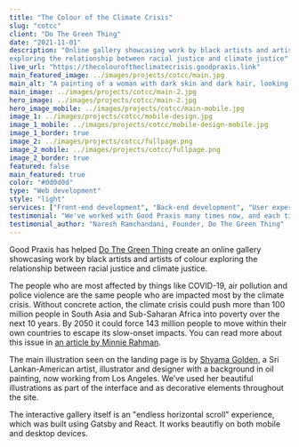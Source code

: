 ```yaml
---
title: "The Colour of the Climate Crisis"
slug: "cotcc"
client: "Do The Green Thing"
date: "2021-11-01"
description: "Online gallery showcasing work by black artists and artists of colour
exploring the relationship between racial justice and climate justice"
live_url: "https://thecolouroftheclimatecrisis.goodpraxis.link"
main_featured_image: ../images/projects/cotcc/main.jpg
main_alt: "A painting of a woman with dark skin and dark hair, looking directly at the viewer. She has a green eyeliner. In the background there are organic elements such as leaves and flower buds, organised in a grid-like pattern."
main_image: ../images/projects/cotcc/main-2.jpg
hero_image: ../images/projects/cotcc/main-2.jpg
hero_image_mobile: ../images/projects/cotcc/main-mobile.jpg
image_1: ../images/projects/cotcc/mobile-design.jpg
image_1_mobile: ../images/projects/cotcc/mobile-design-mobile.jpg
image_1_border: true
image_2: ../images/projects/cotcc/fullpage.png
image_2_mobile: ../images/projects/cotcc/fullpage.png
image_2_border: true
featured: false
main_featured: true
color: "#0d0d0d"
type: "Web development"
style: "light"
services: ["Front-end development", "Back-end development", "User experience design"]
testimonial: "We've worked with Good Praxis many times now, and each time we've found them to be extremely collaborative, imaginative and responsible. They go out of their way to create the best possible digital experience to advance for the cause we're all working for."
testimonial_author: "Naresh Ramchandani, Founder, Do The Green Thing"
---
```

Good Praxis has helped [Do The Green Thing](https://dothegreenthing.com/)
create an online gallery showcasing work by black artists and artists of colour
exploring the relationship between racial justice and climate justice.

The people who are most affected by things like COVID-19, air pollution and
police violence are the same people who are impacted most by the climate crisis.
Without concrete action, the climate crisis could push more than 100 million
people in South Asia and Sub-Saharan Africa into poverty over the next 10 years.
By 2050 it could force 143 million people to move within their own countries to
escape its slow-onset impacts. You can read more about this issue in [an article
by Minnie
Rahman](https://dothegreenthing.com/issue/the-colour-of-the-climate-crisis/).

The main illustration seen on the landing page is by [Shyama
Golden](https://shyamagolden.com/about), a Sri Lankan-American artist,
illustrator and designer with a background in oil painting, now working from Los
Angeles. We’ve used her beautiful illustrations as part of the interface and as
decorative elements throughout the site.

The interactive gallery itself is an "endless horizontal scroll" experience,
which was built using Gatsby and React. It works beautifly on both mobile and
desktop devices.
